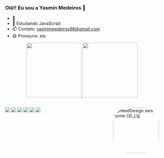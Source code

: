 ### Olá!! Eu sou a Yasmin Medeiros 👋

- 🔭 
- 🌱 Estudando JavaScript
- 📫 Contato: yasminmedeiros98@gmail.com
- 😄 Pronouns: ela

<div align="center">
  <a href="https://github.com/yasmin-medeiros">
  <img height="180em" src="https://github-readme-stats.vercel.app/api?username=yasmin-medeiros&show_icons=true&theme=dark&include_all_commits=true&count_private=true"/>
  <img height="180em" src="https://github-readme-stats.vercel.app/api/top-langs/?username=yasmin-medeiros&layout=compact&langs_count=7&dark"/>
</div>

  <div>
   <img align="right" alt="InkedDesign sem nome (3)_LIjj" height="150" style="border-radius:50px;" src="https://user-images.githubusercontent.com/89019231/147704194-49337ce1-d64c-4b91-ab0a-053050723944.jpg)">
</div>
 
  ##
  <div>
  <a href="" target="_blank"><img src="https://img.shields.io/badge/-Instagram-%23E4405F?style=for-the-badge&logo=instagram&logoColor=white" target="_blank"></a>
 	<a href="https://twitter.com/Mim_Medeiros98" target="_blank"><img src="https://img.shields.io/badge/Twitter-1DA1F2?style=for-the-badge&logo=twitter&logoColor=white" target="_blank"></a>
 <a href=" " target="_blank"><img src="https://img.shields.io/badge/Discord-7289DA?style=for-the-badge&logo=discord&logoColor=white" target="_blank"></a> 
  <a href = "mailto:yasminmedeiros98@gmail.com"><img src="https://img.shields.io/badge/-Gmail-%23333?style=for-the-badge&logo=gmail&logoColor=white" target="_blank"></a>
  <a href="https://www.linkedin.com/in/yasmin-medeiros-aa1378215/" target="_blank"><img src="https://img.shields.io/badge/-LinkedIn-%230077B5?style=for-the-badge&logo=linkedin&logoColor=white" target="_blank"></a>
  <a href="https://t.me/yasminSMedeiros" target="_blank"><img src="https://img.shields.io/badge/Telegram-2CA5E0?style=for-the-badge&logo=telegram&logoColor=white" target="_blank"></a> 
  </div>
  
  
